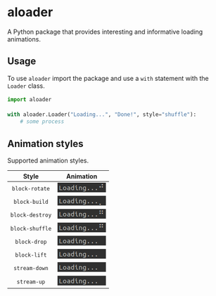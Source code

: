 # aloader
A Python package that provides interesting and informative loading animations.

## Usage

To use `aloader` import the package and use a `with` statement with the `Loader` class.

```python
import aloader

with aloader.Loader("Loading...", "Done!", style="shuffle"):
    # some process
```
## Animation styles

Supported animation styles.

| Style | Animation |
| :---: | :---: |
| `block-rotate` | ![](docs/images/block-rotate.gif) |
| `block-build` | ![](docs/images/block-build.gif) |
| `block-destroy` | ![](docs/images/block-destroy.gif) |
| `block-shuffle` | ![](docs/images/block-shuffle.gif) |
| `block-drop` | ![](docs/images/block-drop.gif) |
| `block-lift` | ![](docs/images/block-lift.gif) |
| `stream-down` | ![](docs/images/stream-down.gif) |
| `stream-up` | ![](docs/images/stream-up.gif) |